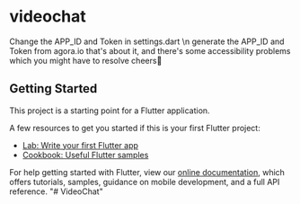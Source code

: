 # videochat

Change the APP_ID and Token in settings.dart \n
generate the APP_ID and Token from agora.io
that's about it,
and there's some accessibility problems which you might have to resolve
cheers🤙

## Getting Started

This project is a starting point for a Flutter application.

A few resources to get you started if this is your first Flutter project:

- [Lab: Write your first Flutter app](https://flutter.dev/docs/get-started/codelab)
- [Cookbook: Useful Flutter samples](https://flutter.dev/docs/cookbook)

For help getting started with Flutter, view our
[online documentation](https://flutter.dev/docs), which offers tutorials,
samples, guidance on mobile development, and a full API reference.
"# VideoChat" 

